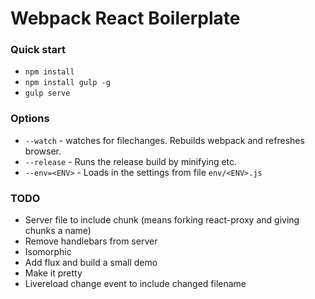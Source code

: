 # Webpack React Boilerplate

### Quick start
- `npm install`
- `npm install gulp -g`
- `gulp serve`

### Options
- `--watch` - watches for filechanges. Rebuilds webpack and refreshes browser.
- `--release` - Runs the release build by minifying etc.
- `--env=<ENV>` - Loads in the settings from file `env/<ENV>.js`


### TODO
- Server file to include chunk (means forking react-proxy and giving chunks a name)
- Remove handlebars from server
- Isomorphic
- Add flux and build a small demo
- Make it pretty
- Livereload change event to include changed filename